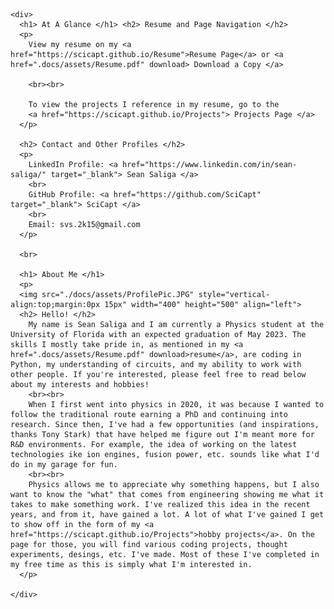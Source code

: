 <html>
  <head>
    <link rel="icon" href="./docs/assets/Atom2.JPG">
  </head>
  
  <body>
    
    <div>
      <h1> At A Glance </h1> <h2> Resume and Page Navigation </h2>
      <p>
        View my resume on my <a href="https://scicapt.github.io/Resume">Resume Page</a> or <a href=".docs/assets/Resume.pdf" download> Download a Copy </a>
        
        <br><br>
        
        To view the projects I reference in my resume, go to the 
        <a href="https://scicapt.github.io/Projects"> Projects Page </a>
      </p>
      
      <h2> Contact and Other Profiles </h2>
      <p>
        LinkedIn Profile: <a href="https://www.linkedin.com/in/sean-saliga/" target="_blank"> Sean Saliga </a>
        <br>
        GitHub Profile: <a href="https://github.com/SciCapt" target="_blank"> SciCapt </a>
        <br>
        Email: svs.2k15@gmail.com
      </p>        
    
      <br>
    
      <h1> About Me </h1>
      <p>
      <img src="./docs/assets/ProfilePic.JPG" style="vertical-align:top;margin:0px 15px" width="400" height="500" align="left">
      <h2> Hello! </h2>
        My name is Sean Saliga and I am currently a Physics student at the University of Florida with an expected graduation of May 2023. The skills I mostly take pride in, as mentioned in my <a href=".docs/assets/Resume.pdf" download>resume</a>, are coding in Python, my understanding of circuits, and my ability to work with other people. If you're interested, please feel free to read below about my interests and hobbies!
        <br><br>
        When I first went into physics in 2020, it was because I wanted to follow the traditional route earning a PhD and continuing into research. Since then, I've had a few opportunities (and inspirations, thanks Tony Stark) that have helped me figure out I'm meant more for R&D environments. For example, the idea of working on the latest technologies ike ion engines, fusion power, etc. sounds like what I'd do in my garage for fun.
        <br><br>
        Physics allows me to appreciate why something happens, but I also want to know the "what" that comes from engineering showing me what it takes to make something work. I've realized this idea in the recent years, and from it, have gained a lot. A lot of what I've gained I get to show off in the form of my <a href="https://scicapt.github.io/Projects">hobby projects</a>. On the page for those, you will find various coding projects, thought experiments, desings, etc. I've made. Most of these I've completed in my free time as this is simply what I'm interested in.
      </p>
        
    </div>
    
  </body>
</html>
